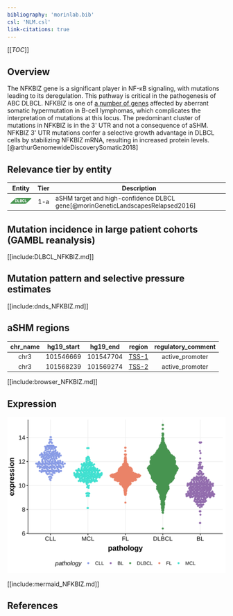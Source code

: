 ```yaml
---
bibliography: 'morinlab.bib'
csl: 'NLM.csl'
link-citations: true
---
```

[[_TOC_]]

## Overview
The NFKBIZ gene is a significant player in NF-κB signaling, with mutations leading to its deregulation. This pathway is critical in the pathogenesis of ABC DLBCL. NFKBIZ is one of [a number of genes](https://github.com/morinlab/LLMPP/wiki/ashm) affected by aberrant somatic hypermutation in B-cell lymphomas, which complicates the interpretation of mutations at this locus. The predominant cluster of mutations in NFKBIZ is in the 3' UTR and not a consequence of aSHM. NFKBIZ 3' UTR mutations confer a selective growth advantage in DLBCL cells by stabilizing NFKBIZ mRNA, resulting in increased protein levels.[@arthurGenomewideDiscoverySomatic2018] 


## Relevance tier by entity

|Entity|Tier|Description               |
|:------:|:----:|--------------------------|
|![DLBCL](images/icons/DLBCL_tier1.png) |1-a | aSHM target and high-confidence DLBCL gene[@morinGeneticLandscapesRelapsed2016]|

## Mutation incidence in large patient cohorts (GAMBL reanalysis)

[[include:DLBCL_NFKBIZ.md]]

## Mutation pattern and selective pressure estimates

[[include:dnds_NFKBIZ.md]]

## aSHM regions

|chr_name|hg19_start|hg19_end |region                                                                                       |regulatory_comment|
|:--------:|:----------:|:---------:|:---------------------------------------------------------------------------------------------:|:------------------:|
|chr3    |101546669 |101547704|[TSS-1](https://genome.ucsc.edu/s/rdmorin/GAMBL%20hg19?position=chr3%3A101546669%2D101547704)|active_promoter   |
|chr3    |101568239 |101569274|[TSS-2](https://genome.ucsc.edu/s/rdmorin/GAMBL%20hg19?position=chr3%3A101568239%2D101569274)|active_promoter   |


[[include:browser_NFKBIZ.md]]

## Expression
![](images/gene_expression/NFKBIZ_by_pathology.svg)

[[include:mermaid_NFKBIZ.md]]

## References


<!-- NONCODING -->
<!-- ORIGIN: morinGeneticLandscapesRelapsed2016 -->
<!-- DLBCL: morinGeneticLandscapesRelapsed2016 -->
